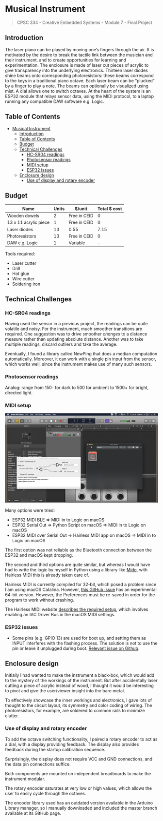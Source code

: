 # Musical Instrument

> CPSC 334 - Creative Embedded Systems - Module 7 - Final Project

## Introduction

The laser piano can be played by moving one’s fingers through the air. It is motivated by the desire to break the tactile link between the musician and their instrument, and to create opportunities for learning and experimentation. The enclosure is made of laser cut pieces of acrylic to give transparency into the underlying electronics. Thirteen laser diodes shine beams onto corresponding photoresistors: these beams correspond to the keys in a traditional piano octave. Each laser beam can be “plucked” by a finger to play a note. The beams can optionally be visualized using mist. A dial allows one to switch octaves. At the heart of the system is an ESP32 module that relays sensor data,  using the MIDI protocol, to a laptop running any compatible DAW software e.g. Logic.

## Table of Contents

- [Musical Instrument](#musical-instrument)
  - [Introduction](#introduction)
  - [Table of Contents](#table-of-contents)
  - [Budget](#budget)
  - [Technical Challenges](#technical-challenges)
    - [HC-SR04 readings](#hc-sr04-readings)
    - [Photosensor readings](#photosensor-readings)
    - [MIDI setup](#midi-setup)
    - [ESP32 issues](#esp32-issues)
  - [Enclosure design](#enclosure-design)
    - [Use of display and rotary encoder](#use-of-display-and-rotary-encoder)

## Budget

| Name                  | Units | \$/unit      | Total \$ cost |
| --------------------- | ----- | ------------ | ------------- |
| Wooden dowels         | 2     | Free in CEID | 0             |
| 13 x 11 acrylic piece | 1     | Free in CEID | 0             |
| Laser diodes          | 13    | 0.55         | 7.15          |
| Photoresistors        | 13    | Free in CEID | 0             |
| DAW e.g. Logic        | 1     | Variable     | -             |

Tools required:

- Laser cutter
- Drill
- Hot glue
- Wire cutter
- Soldering iron

## Technical Challenges

### HC-SR04 readings

Having used the sensor in a previous project, the readings can be quite volatile and noisy. For the instrument, much smoother transitions are required. One suggestion was to drive smoother _changes_ to a distance measure rather than updating absolute distance. Another was to take multiple readings, discard outliers and take the average.

Eventually, I found a library called NewPing that does a median computation automatically. Moreover, it can work with a single pin input from the sensor, which works well, since the instrument makes use of many such sensors.

### Photosensor readings

Analog: range from 150- for dark to 500 for ambient to 1500+ for bright, directed light.

### MIDI setup

![MIDI setup](./docs/midi_setup.png)

Many options were tried:

- ESP32 MIDI BLE => MIDI in to Logic on macOS
- ESP32 Serial Out => Python Script on macOS => MIDI in to Logic on macOS
- ESP32 MIDI over Serial Out => Hairless MIDI app on macOS => MIDI in to Logic on macOS

The first option was not reliable as the Bluetooth connection between the ESP32 and macOS kept dropping.

The second and third options are quite similar, but whereas I would have had to write the logic by myself in Python using a library like [Mido](https://mido.readthedocs.io/en/latest/), with Hairless MIDI this is already taken care of.

Hairless MIDI is currently compiled for 32-bit, which posed a problem since I am using macOS Catalina. However, [this GitHub issue](https://github.com/projectgus/hairless-midiserial/issues/51) has an experimental 64-bit version. However, the Preferences must be re-saved in order for the program to work without crashing.

The Hairless MIDI website [describes the required setup](https://projectgus.github.io/hairless-midiserial/), which involves enabling an IAC Driver Bus in the macOS MIDI settings.

### ESP32 issues

- Some pins (e.g. GPIO 13) are used for boot up, and setting them as INPUT interferes with the flashing process. The solution is not to use the pin or leave it unplugged during boot. [Relevant issue on Github](https://github.com/espressif/esp-idf/issues/113).

## Enclosure design

Initially I had wanted to make the instrument a black-box, which would add to the mystery of the workings of the instrument. But after accidentally laser cutting a piece of acrylic instead of wood, I thought it would be interesting to pivot and give the user/viewer insight into the bare metal.

To effectively showcase the inner workings and electronics, I gave lots of thought to the circuit layout, its symmetry and color coding of wiring. The photoresistors, for example, are soldered to common rails to minimize clutter.

### Use of display and rotary encoder

To add the octave switching functionality, I paired a rotary encoder to act as a dial, with a display providing feedback. The display also provides feedback during the startup calibration sequence.

Surprisingly, the display does not require VCC and GND connections, and the data pin connections suffice.

Both components are mounted on independent breadboards to make the instrument modular.

The rotary encoder saturates at very low or high values, which allows the user to easily cycle through the octaves.

The encoder library used has an outdated version available in the Arduino Library manager, so I manually downloaded and included the master branch available at its GitHub page.
